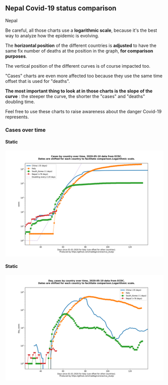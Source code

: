 ## Nepal Covid-19 status comparison 

Nepal



Be careful, all those charts use a **logarithmic scale**, because it's the best way to analyze how the epidemic is evolving.
 
The **horizontal position** of the different countries is **adjusted** to have the same fix number of deaths at the position in the graph, **for comparison purposes**.

The vertical position of the different curves is of course impacted too.

"Cases" charts are even more affected too because they use the same time offset that is used for "deaths".

**The most important thing to look at in those charts is the slope of the curve** : the steeper the curve, the shorter the "cases" and "deaths" doubling time.

Feel free to use these charts to raise awareness about the danger Covid-19 represents. 


 
### Cases over time
 
#### Static
![Nepal covid-19 cases static chart](https://raw.githubusercontent.com/madlag/coronavirus_study/master/notebooks/graphs/2020-05-10/countries/Nepal/2020-05-10_Nepal_cases.png "Nepal covid-19 cases static chart")   
 
#### Static
![Nepal covid-19 daily cases static chart](https://raw.githubusercontent.com/madlag/coronavirus_study/master/notebooks/graphs/2020-05-10/countries/Nepal/2020-05-10_Nepal_day_cases.png "Nepal covid-19 day_cases static chart")   

